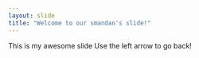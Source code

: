 ```yaml
---
layout: slide
title: "Welcome to our smandan's slide!"
---
```

This is my awesome slide
Use the left arrow to go back!